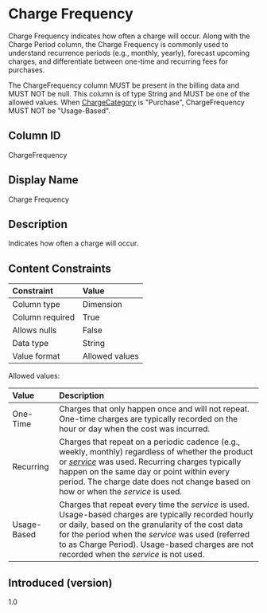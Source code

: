 # Charge Frequency

Charge Frequency indicates how often a charge will occur. Along with the Charge Period column, the Charge Frequency is commonly used to understand recurrence periods (e.g., monthly, yearly), forecast upcoming charges, and differentiate between one-time and recurring fees for purchases.

The ChargeFrequency column MUST be present in the billing data and MUST NOT be null. This column is of type String and MUST be one of the allowed values. When [ChargeCategory](#chargecategory) is "Purchase", ChargeFrequency MUST NOT be "Usage-Based".

## Column ID

ChargeFrequency

## Display Name

Charge Frequency

## Description

Indicates how often a charge will occur.

## Content Constraints

| Constraint      | Value          |
|:----------------|:---------------|
| Column type     | Dimension      |
| Column required | True           |
| Allows nulls    | False          |
| Data type       | String         |
| Value format    | Allowed values |

Allowed values:

| Value       | Description                   |
|:------------|:------------------------------|
| One-Time    | Charges that only happen once and will not repeat. One-time charges are typically recorded on the hour or day when the cost was incurred.  |
| Recurring   | Charges that repeat on a periodic cadence (e.g., weekly, monthly) regardless of whether the product or [*service*](#glossary:service) was used. Recurring charges typically happen on the same day or point within every period. The charge date does not change based on how or when the *service* is used. |
| Usage-Based | Charges that repeat every time the *service* is used. Usage-based charges are typically recorded hourly or daily, based on the granularity of the cost data for the period when the *service* was used (referred to as Charge Period). Usage-based charges are not recorded when the *service* is not used.                    |

## Introduced (version)

1.0
